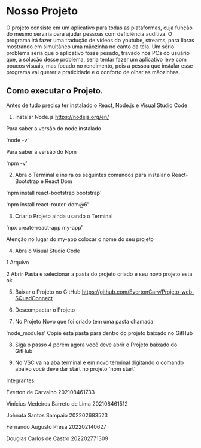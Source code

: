 
<h1>Nosso Projeto</h1>

<p>O projeto consiste em um aplicativo para todas as plataformas, 
cuja função do mesmo serviria para ajudar pessoas com deficiência auditiva. 
O programa irá fazer uma tradução de vídeos do youtube, streams, 
para libras mostrando em simultâneo uma mãozinha no canto da tela. 
Um sério problema seria  que o aplicativo fosse pesado, travado nos PCs do usuário que, 
a solução desse problema, seria tentar fazer um aplicativo leve com poucos visuais, 
mas focado no rendimento, pois a pessoa que instalar esse programa vai querer a praticidade 
e o conforto de olhar as mãozinhas.</P>

<h2>Como executar o Projeto.</h2>

Antes de tudo precisa ter instalado o React, Node.js e Visual Studio Code

1. Instalar Node.js 
https://nodejs.org/en/ 

Para saber a versão do node instalado

'node -v'

Para saber a versão do Npm

'npm -v'

2. Abra o Terminal e insira os seguintes comandos para instalar o React-Bootstrap e React Dom

'npm install react-bootstrap bootstrap'

'npm install react-router-dom@6'

3. Criar o Projeto ainda usando o Terminal

'npx create-react-app my-app' 

Atenção no lugar do my-app colocar o nome do seu projeto

4. Abra o Visual Studio Code 

1 Arquivo

2 Abrir Pasta e selecionar a pasta do projeto criado e seu novo projeto esta ok

5. Baixar o Projeto no GitHub https://github.com/EvertonCarv/Projeto-web-SQuadConnect
 
6. Descompactar o Projeto

7. No Projeto Novo que foi criado tem uma pasta chamada 

'node_modules' Copie esta pasta para dentro do projeto baixado no GitHub

8. Siga o passo 4 porém agora você deve abrir o Projeto baixado do GitHub

9. No VSC va na aba terminal e em novo terminal digitando o comando abaixo você deve dar start no projeto 
'npm start'







Integrantes:

Everton de Carvalho 202108461733

Vinícius Medeiros Barreto de Lima 202108461512

Johnata Santos Sampaio 202202683523

Fernando Augusto Presa 202202140627

Douglas Carlos de Castro 202202771309
